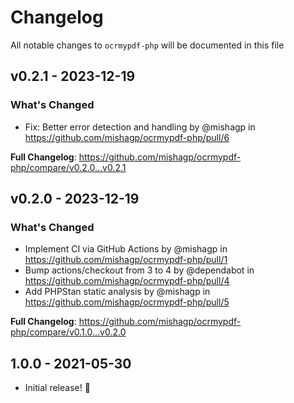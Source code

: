 # Changelog

All notable changes to `ocrmypdf-php` will be documented in this file

## v0.2.1 - 2023-12-19

### What's Changed

* Fix: Better error detection and handling by @mishagp in https://github.com/mishagp/ocrmypdf-php/pull/6

**Full Changelog**: https://github.com/mishagp/ocrmypdf-php/compare/v0.2.0...v0.2.1

## v0.2.0 - 2023-12-19

### What's Changed

* Implement CI via GitHub Actions by @mishagp in https://github.com/mishagp/ocrmypdf-php/pull/1
* Bump actions/checkout from 3 to 4 by @dependabot in https://github.com/mishagp/ocrmypdf-php/pull/4
* Add PHPStan static analysis by @mishagp in https://github.com/mishagp/ocrmypdf-php/pull/5

**Full Changelog**: https://github.com/mishagp/ocrmypdf-php/compare/v0.1.0...v0.2.0

## 1.0.0 - 2021-05-30

- Initial release! 🎉
